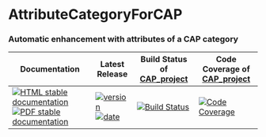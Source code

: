 <!-- BEGIN HEADER -->
# AttributeCategoryForCAP

### Automatic enhancement with attributes of a CAP category

| Documentation | Latest Release | Build Status of [CAP_project](/../../) | Code Coverage of [CAP_project](/../../) |
| ------------- | -------------- | ------------ | ------------- |
| [![HTML stable documentation][html-img]][html-url] [![PDF stable documentation][pdf-img]][pdf-url] | [![version][version-img]][version-url] [![date][date-img]][date-url] | [![Build Status][tests-img]][tests-url] | [![Code Coverage][codecov-img]][codecov-url] |

<!-- END HEADER -->
<!-- BEGIN FOOTER -->
[html-img]: https://img.shields.io/badge/HTML-stable-blue.svg
[html-url]: https://homalg-project.github.io/CAP_project/AttributeCategoryForCAP/doc/chap0_mj.html

[pdf-img]: https://img.shields.io/badge/PDF-stable-blue.svg
[pdf-url]: https://homalg-project.github.io/CAP_project/AttributeCategoryForCAP/download_pdf.html

[version-img]: https://img.shields.io/endpoint?url=https://homalg-project.github.io/CAP_project/AttributeCategoryForCAP/badge_version.json
[version-url]: https://homalg-project.github.io/CAP_project/AttributeCategoryForCAP/view_release.html

[date-img]: https://img.shields.io/endpoint?url=https://homalg-project.github.io/CAP_project/AttributeCategoryForCAP/badge_date.json
[date-url]: https://homalg-project.github.io/CAP_project/AttributeCategoryForCAP/view_release.html

[tests-img]: https://github.com/homalg-project/CAP_project/workflows/Tests/badge.svg?branch=master
[tests-url]: https://github.com/homalg-project/CAP_project/actions?query=workflow%3ATests+branch%3Amaster

[codecov-img]: https://codecov.io/gh/homalg-project/CAP_project/branch/master/graph/badge.svg
[codecov-url]: https://codecov.io/gh/homalg-project/CAP_project
<!-- END FOOTER -->
